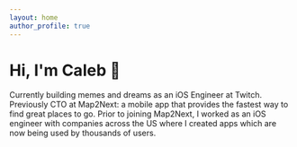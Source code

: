 ```yaml
---
layout: home
author_profile: true
---
```


# Hi, I'm Caleb 👋

Currently building memes and dreams as an iOS Engineer at Twitch. Previously CTO at Map2Next: a mobile app that provides the fastest way to find great places to go. Prior to joining Map2Next, I worked as an iOS engineer with companies across the US where I created apps which are now being used by thousands of users.